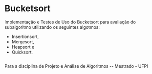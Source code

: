 # Bucketsort
Implementação e Testes de Uso do Bucketsort para avaliação do subalgoritmo utilizando os seguintes algotmos:
- Insertionsort,
- Mergesort, 
- Heapsort e 
- Quicksort.


## 
Para a disciplina de Projeto e Análise de Algoritmos -- Mestrado - UFPI
